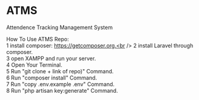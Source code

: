 # ATMS
 Attendence Tracking Management System
 
 
 How To Use ATMS Repo:<br />
 1  install composer: https://getcomposer.org.<br />
 2  install Laravel through composer.<br />
 3  open XAMPP and run your server.<br />
 4  Open Your Terminal.<br />
 5  Run "git clone + link of repo)" Command.<br />
 6  Run "composer install" Command.<br />
 7  Run "copy .env.example .env" Command.<br />
 8  Run "php artisan key:generate" Command.<br />
